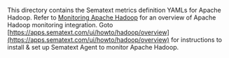 This directory contains the Sematext metrics definition YAMLs for Apache Hadoop.  Refer to [Monitoring Apache Hadoop](https://sematext.com/docs/integration/hadoop/) for an overview of 
Apache Hadoop monitoring integration. Goto [https://apps.sematext.com/ui/howto/hadoop/overview](https://apps.sematext.com/ui/howto/hadoop/overview) for instructions to install & set up Sematext Agent to monitor Apache Hadoop.